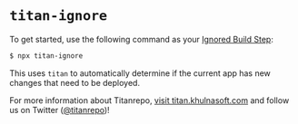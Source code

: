 # `titan-ignore`

To get started, use the following command as your [Ignored Build Step](https://khulnasoft.com/docs/concepts/projects/overview#ignored-build-step):

```sh
$ npx titan-ignore
```

This uses `titan` to automatically determine if the current app has new changes that need to be deployed.

For more information about Titanrepo, [visit titan.khulnasoft.com](https://titan.khulnasoft.com) and follow us on Twitter ([@titanrepo](https://twitter.com/titanrepo))!
